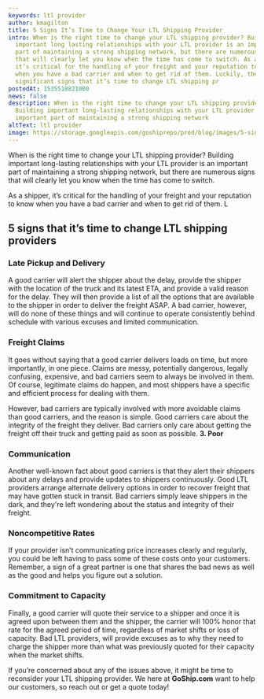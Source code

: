 ```yaml
---
keywords: ltl provider
author: kmagilton
title: 5 Signs It’s Time to Change Your LTL Shipping Provider
intro: When is the right time to change your LTL shipping provider? Building
  important long lasting relationships with your LTL provider is an important
  part of maintaining a strong shipping network, but there are numerous signs
  that will clearly let you know when the time has come to switch. As a shipper,
  it’s critical for the handling of your freight and your reputation to know
  when you have a bad carrier and when to get rid of them. Luckily, there are 5
  significant signs that it’s time to change LTL shipping pr
postedAt: 1535518821000
news: false
description: When is the right time to change your LTL shipping provider?
  Building important long-lasting relationships with your LTL provider is an
  important part of maintaining a strong shipping network
altText: ltl provider
image: https://storage.googleapis.com/goshiprepo/prod/blog/images/5-signs-its-time-to-change-your-ltl-shipping-provider.jpg
---
```

When is the right time to change your LTL shipping provider? Building important long-lasting relationships with your LTL provider is an important part of maintaining a strong shipping network, but there are numerous signs that will clearly let you know when the time has come to switch. 

As a shipper, it’s critical for the handling of your freight and your reputation to know when you have a bad carrier and when to get rid of them. L

## 5 signs that it’s time to change LTL shipping providers

### Late Pickup and Delivery 

A good carrier will alert the shipper about the delay, provide the shipper with the location of the truck and its latest ETA, and provide a valid reason for the delay. They will then provide a list of all the options that are available to the shipper in order to deliver the freight ASAP. A bad carrier, however, will do none of these things and will continue to operate consistently behind schedule with various excuses and limited communication. 

### **Freight Claims** 

It goes without saying that a good carrier delivers loads on time, but more importantly, in one piece. Claims are messy, potentially dangerous, legally confusing, expensive, and bad carriers seem to always be involved in them. Of course, legitimate claims do happen, and most shippers have a specific and efficient process for dealing with them. 

However, bad carriers are typically involved with more avoidable claims than good carriers, and the reason is simple. Good carriers care about the integrity of the freight they deliver. Bad carriers only care about getting the freight off their truck and getting paid as soon as possible. **3. Poor** 

### **Communication** 

Another well-known fact about good carriers is that they alert their shippers about any delays and provide updates to shippers continuously. Good LTL providers arrange alternate delivery options in order to recover freight that may have gotten stuck in transit. Bad carriers simply leave shippers in the dark, and they're left wondering about the status and integrity of their freight. 

### **Noncompetitive** **Rates**

If your provider isn’t communicating price increases clearly and regularly, you could be left having to pass some of these costs onto your customers. Remember, a sign of a great partner is one that shares the bad news as well as the good and helps you figure out a solution. 

### **Commitment to Capacity** 

Finally, a good carrier will quote their service to a shipper and once it is agreed upon between them and the shipper, the carrier will 100% honor that rate for the agreed period of time, regardless of market shifts or loss of capacity. Bad LTL providers, will provide excuses as to why they need to charge the shipper more than what was previously quoted for their capacity when the market shifts. 

If you’re concerned about any of the issues above, it might be time to reconsider your LTL shipping provider. We here at **GoShip.com** want to help our customers, so reach out or get a quote today!